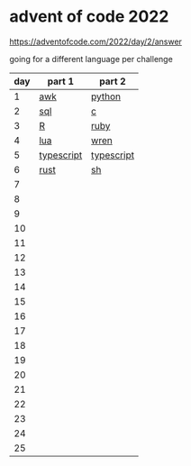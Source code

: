 # advent of code 2022

https://adventofcode.com/2022/day/2/answer

going for a different language per challenge

| day | part 1                   | part 2                   |
| --- | ------------------------ | ------------------------ |
| 1   | [awk](./d1/pt1)          | [python](./d1/pt2)       |
| 2   | [sql](./d2/pt1)          | [c](./d2/pt2)            |
| 3   | [R](./d3/pt1)            | [ruby](./d3/pt2)         |
| 4   | [lua](./d4/pt1)          | [wren](./d4/pt2)         |
| 5   | [typescript]('./d5/pt1') | [typescript]('./d5/pt2') |
| 6   | [rust]('./d6/pt1')       | [sh]('./d6/pt2')         |
| 7   |                          |                          |
| 8   |                          |                          |
| 9   |                          |                          |
| 10  |                          |                          |
| 11  |                          |                          |
| 12  |                          |                          |
| 13  |                          |                          |
| 14  |                          |                          |
| 15  |                          |                          |
| 16  |                          |                          |
| 17  |                          |                          |
| 18  |                          |                          |
| 19  |                          |                          |
| 20  |                          |                          |
| 21  |                          |                          |
| 22  |                          |                          |
| 23  |                          |                          |
| 24  |                          |                          |
| 25  |                          |                          |
